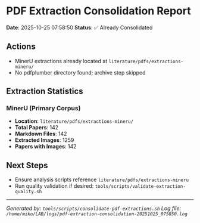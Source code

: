 # PDF Extraction Consolidation Report

**Date**: 2025-10-25 07:58:50
**Status**: ✅ Already Consolidated

## Actions
- MinerU extractions already located at `literature/pdfs/extractions-mineru/`
- No pdfplumber directory found; archive step skipped

## Extraction Statistics

### MinerU (Primary Corpus)
- **Location**: `literature/pdfs/extractions-mineru/`
- **Total Papers**: 142
- **Markdown Files**: 142
- **Extracted Images**: 1259
- **Papers with Images**: 142

## Next Steps
- Ensure analysis scripts reference `literature/pdfs/extractions-mineru`
- Run quality validation if desired: `tools/scripts/validate-extraction-quality.sh`

---

*Generated by: `tools/scripts/consolidate-pdf-extractions.sh`*
*Log file: `/home/miko/LAB/logs/pdf-extraction-consolidation-20251025_075850.log`*
